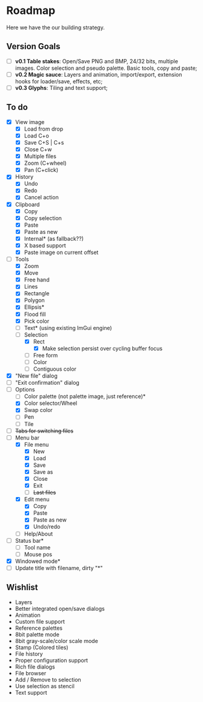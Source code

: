 Roadmap
=======

Here we have the our building strategy.

Version Goals
-------------

- [ ] **v0.1 Table stakes**: Open/Save PNG and BMP, 24/32 bits, multiple images. Color selection and pseudo palette. Basic tools, copy and paste;
- [ ] **v0.2 Magic sauce**: Layers and animation, import/export, extension hooks for loader/save, effects, etc;
- [ ] **v0.3 Glyphs**: Tiling and text support;

To do
-----

- [x] View image
  - [x] Load from drop
  - [x] Load C+o
  - [x] Save C+S | C+s
  - [x] Close C+w
  - [x] Multiple files
  - [x] Zoom (C+wheel)
  - [x] Pan (C+click)
- [x] History
  - [x] Undo
  - [x] Redo
  - [x] Cancel action
- [x] Clipboard
  - [x] Copy
  - [x] Copy selection
  - [x] Paste
  - [x] Paste as new
  - [x] Internal* (as fallback??)
  - [x] X based support
  - [x] Paste image on current offset
- [ ] Tools
  - [x] Zoom
  - [x] Move
  - [x] Free hand
  - [x] Lines
  - [x] Rectangle
  - [x] Polygon
  - [x] Ellipsis*
  - [x] Flood fill
  - [x] Pick color
  - [ ] Text* (using existing ImGui engine)
  - [ ] Selection
    - [x] Rect
      - [x] Make selection persist over cycling buffer focus
    - [ ] Free form
    - [ ] Color
    - [ ] Contiguous color
- [x] "New file" dialog
- [ ] "Exit confirmation" dialog
- [ ] Options
  - [ ] Color palette (not palette image, just reference)*
  - [x] Color selector/Wheel
  - [x] Swap color
  - [ ] Pen
  - [ ] Tile
- [ ] ~~Tabs for switching files~~
- [ ] Menu bar
  - [x] File menu
    - [x] New
    - [x] Load 
    - [x] Save
    - [x] Save as 
    - [x] Close
    - [x] Exit
    - [ ] ~~Last files~~
  - [x] Edit menu
    - [x] Copy
    - [x] Paste
    - [x] Paste as new
    - [x] Undo/redo
  - [ ] Help/About
- [ ] Status bar*
  - [ ] Tool name
  - [ ] Mouse pos
- [x] Windowed mode*
- [ ] Update title with filename, dirty "*"

Wishlist
--------

- Layers
- Better integrated open/save dialogs
- Animation
- Custom file support
- Reference palettes
- 8bit palette mode
- 8bit gray-scale/color scale mode
- Stamp (Colored tiles)
- File history
- Proper configuration support
- Rich file dialogs
- File browser
- Add / Remove to selection
- Use selection as stencil
- Text support
